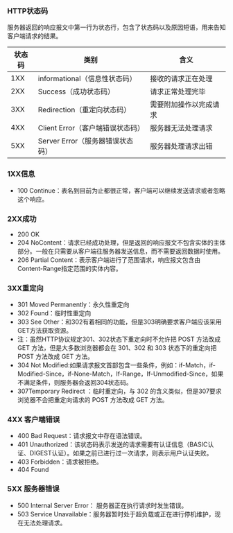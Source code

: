 ### HTTP状态码

服务器返回的响应报文中第一行为状态行，包含了状态码以及原因短语，用来告知客户端请求的结果。


|状态码|类别|含义
|--|--|--|
|1XX|informational（信息性状态码）|接收的请求正在处理
|2XX|Success（成功状态码）|请求正常处理完毕
|3XX|Redirection（重定向状态码）|需要附加操作以完成请求
|4XX|Client Error（客户端错误状态码）|服务器无法处理请求
|5XX|Server Error（服务器错误状态码）|服务器处理请求出错

### 1XX信息

- 100 Continue：表名到目前为止都很正常，客户端可以继续发送请求或者忽略这个响应。



### 2XX成功

- 200 OK
- 204 NoContent：请求已经成功处理，但是返回的响应报文不包含实体的主体部分。一般在只需要从客户端往服务器发送信息，而不需要返回数据时使用。
- 206 Partial Content：表示客户端进行了范围请求，响应报文包含由Content-Range指定范围的实体内容。

### 3XX重定向

- 301 Moved Permanently：永久性重定向
- 302 Found：临时性重定向
- 303 See Other：和302有着相同的功能，但是303明确要求客户端应该采用GET方法获取资源。
- 注：虽然HTTP协议规定301、302状态下重定向时不允许把 POST 方法改成 GET 方法，但是大多数浏览器都会在 301、302 和 303 状态下的重定向把 POST 方法改成 GET 方法。
- 304 Not Modified:如果请求报文首部包含一些条件，例如：if-Match，if-Modified-Since，if-None-Match，If-Range，If-Unmodified-Since，如果不满足条件，则服务器会返回304状态码。
- 307Temporary Redirect ：临时重定向，与 302 的含义类似，但是307要求浏览器不会把重定向请求的 POST 方法改成 GET 方法。

### 4XX 客户端错误

- 400 Bad Request：请求报文中存在语法错误。
- 401 Unauthorized：该状态码表示发送的请求需要有认证信息（BASIC认证、DIGEST认证）。如果之前已进行过一次请求，则表示用户认证失败。
- 403 Forbidden：请求被拒绝。
- 404 Found

### 5XX 服务器错误

- 500 Internal Server Error： 服务器正在执行请求时发生错误。
- 503 Service Unavailable：服务器暂时处于超负载或正在进行停机维护，现在无法处理请求。
